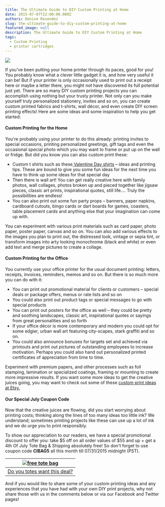 ```yaml
---
title: The Ultimate Guide to DIY Custom Printing at Home
date: 2015-07-07T22:00:00.000Z
authors: Denise Resendez
slug: the-ultimate-guide-to-diy-custom-printing-at-home
featured_image: null
description: The Ultimate Guide to DIY Custom Printing at Home
tags:
  - Custom Printing
  - printer cartridges
---
```

[![](/blog/images/ciblog.jpg)](/blog/images/ciblog.jpg)

If you've been putting your home printer through its paces, good for you! You probably know what a clever little gadget it is, and how very useful it can be! But if your printer is only occasionally used to print out a receipt here or maybe a letter there, you might not have discovered its full potential just yet. There are so many DIY custom printing projects you can accomplish using nothing but your trusty printer. Not only can you make yourself truly personalized stationery, invites and so on, you can create custom printed fabrics and t-shirts, wall décor, and even create DIY screen printing effects! Here are some ideas and some inspiration to help you get started:

#### Custom Printing for the Home

You're probably using your printer to do this already: printing invites to special occasions, printing personalized greetings, gift tags and even the occasional special photo which you may want to frame or put up on the wall or fridge. But did you know you can also custom print these:

* Custom t shirts such as these[ Valentine Day shirts](http://blog.comboink.local/diy-t-shirt-designs-for-valentines-day-what-valentines-day/) – ideas and printing tips. These are bound to give you some fun ideas for the next time you have to think up some ideas for that special day
* Then there is wall art! You can get really creative here with family photos, wall collages, photos broken up and pieced together like jigsaw pieces, classic art prints, inspirational quotes, still life…. Truly the possibilities are endless!
* You can also print out some fun party props – banners, paper napkins, cardboard cutouts, bingo cards or dart boards for games, coasters, table placement cards and anything else that your imagination can come up with.

You can experiment with various print materials such as card paper, photo paper, poster paper, canvas and so on. You can also add various effects to the images you plan to print out, the distressed look, vintage or sepia tint, or transform images into arty looking monochrome (black and white) or even add text and merge pictures to create a collage.

#### Custom Printing for the Office

You currently use your office printer for the usual document printing: letters, receipts, invoices, reminders, memos and so on. But there is so much more you can do with it:

* You can print out promotional material for clients or customers – special deals or package offers, menus or rate lists and so on
* You could also print out product tags or special messages to go with special products
* You can print out posters for the office as well – they could be pretty and soothing landscapes, classic art, inspirational quotes or sayings from great personalities and so forth
* If your office décor is more contemporary and modern you could opt for some edgier, urban wall art featuring city-scapes, stark graffiti and so on.
* You could also announce bonuses for targets set and achieved via printouts and print out pictures of outstanding employees to increase motivation. Perhaps you could also hand out personalized printed certificates of appreciation from time to time.

Experiment with premium papers, and other processes such as foil stamping, lamination or specialized coatings, framing or mounting to create more impressive results. If you want some more ideas to get the creative juices going, you may want to check out some of these [custom print ideas at Etsy. ](https://www.etsy.com/market/custom_print)

#### Our Special July Coupon Code

Now that the creative juices are flowing, did you start worrying about printing costs; thinking along the lines of too many ideas too little ink? We understand; sometimes printing projects like these can use up a lot of ink and we do urge you to print responsibly.

To show our appreciation to our readers, we have a special promotional discount to offer you: take $5 off on all order values of $55 and up + get a 4th Of July Tote Bag & Shipping absolutely free! So don't forget to use coupon code **CIBAG5** all this month till 07/31/2015 midnight (PST).

| [![free tote bag ](/blog/images/11705208_919230384786899_6889025503339742365_n.png "Get $5 off $55+ orders with FREE July 4th Tote Bag and Free Shipping ")](https://www.comboink.com/) |
| --------------------------------------------------------------------------------------------------------------------------------------------------------------------------------------- |
| [Do you totes want this deal?](https://www.comboink.com/)                                                                                                                               |

And if you would like to share some of your custom printing ideas and any experiences that you have had with your own DIY print projects, why not share those with us in the comments below or via our Facebook and Twitter pages!